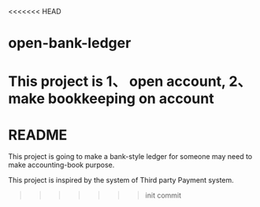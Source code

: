 <<<<<<< HEAD
# open-bank-ledger
This project is  1、 open  account,   2、 make bookkeeping on account   
=======
# README

This project is going to make a bank-style ledger for someone may need to make accounting-book purpose.

This project is inspired by the system of Third party Payment system.
>>>>>>> init commit
